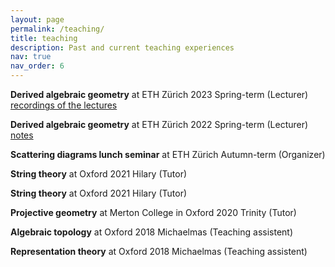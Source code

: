 ```yaml
---
layout: page
permalink: /teaching/
title: teaching
description: Past and current teaching experiences
nav: true
nav_order: 6
---
```


  **Derived algebraic geometry** at ETH Zürich 2023 Spring-term (Lecturer) [recordings of the lectures](https://video.ethz.ch/lectures/d-math/2023/spring/401-4146-22L.html)
 
  **Derived algebraic geometry** at ETH Zürich 2022 Spring-term (Lecturer) [notes](https://drive.google.com/file/d/10RGlasqq4dPmOMwrXXhIyw6Yza4u3FTj/view?usp=sharing)

  **Scattering diagrams lunch seminar** at ETH Zürich Autumn-term (Organizer) 
 
  **String theory** at Oxford 2021 Hilary (Tutor)
  
  **String theory** at Oxford 2021 Hilary (Tutor)
   
  **Projective geometry** at Merton College in Oxford 2020 Trinity (Tutor)
 
  **Algebraic topology** at Oxford 2018 Michaelmas (Teaching assistent)
 
  **Representation theory** at Oxford 2018 Michaelmas (Teaching assistent)
